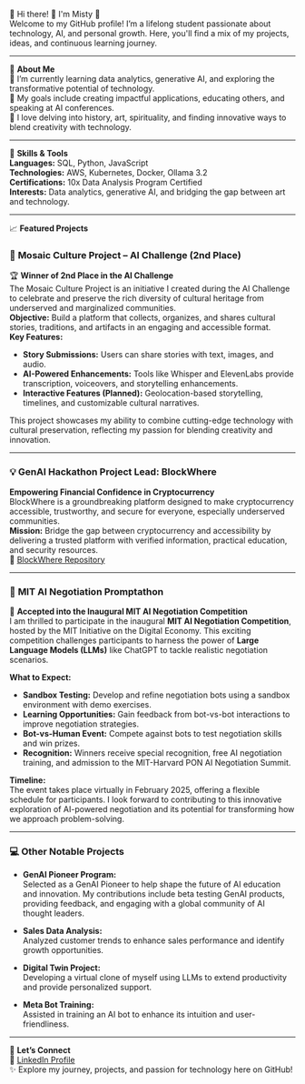 💜 Hi there! 👋 I'm Misty 💜  
Welcome to my GitHub profile! I’m a lifelong student passionate about technology, AI, and personal growth. Here, you'll find a mix of my projects, ideas, and continuous learning journey.

---

🚀 **About Me**  
🌱 I’m currently learning data analytics, generative AI, and exploring the transformative potential of technology.  
🎯 My goals include creating impactful applications, educating others, and speaking at AI conferences.  
🧠 I love delving into history, art, spirituality, and finding innovative ways to blend creativity with technology.

---

🔧 **Skills & Tools**  
**Languages:** SQL, Python, JavaScript  
**Technologies:** AWS, Kubernetes, Docker, Ollama 3.2  
**Certifications:** 10x Data Analysis Program Certified  
**Interests:** Data analytics, generative AI, and bridging the gap between art and technology.

---

📈 **Featured Projects**  

### 🌟 **Mosaic Culture Project – AI Challenge (2nd Place)**  
🏆 **Winner of 2nd Place in the AI Challenge**  
The Mosaic Culture Project is an initiative I created during the AI Challenge to celebrate and preserve the rich diversity of cultural heritage from underserved and marginalized communities.  
**Objective:** Build a platform that collects, organizes, and shares cultural stories, traditions, and artifacts in an engaging and accessible format.  
**Key Features:**  
- **Story Submissions:** Users can share stories with text, images, and audio.  
- **AI-Powered Enhancements:** Tools like Whisper and ElevenLabs provide transcription, voiceovers, and storytelling enhancements.  
- **Interactive Features (Planned):** Geolocation-based storytelling, timelines, and customizable cultural narratives.

This project showcases my ability to combine cutting-edge technology with cultural preservation, reflecting my passion for blending creativity and innovation.

---

### 💡 **GenAI Hackathon Project Lead**: **BlockWhere**  
**Empowering Financial Confidence in Cryptocurrency**  
BlockWhere is a groundbreaking platform designed to make cryptocurrency accessible, trustworthy, and secure for everyone, especially underserved communities.  
**Mission:** Bridge the gap between cryptocurrency and accessibility by delivering a trusted platform with verified information, practical education, and security resources.  
📎 [BlockWhere Repository](https://github.com/inamprograms/BlockWhere)

---

### 🔬 **MIT AI Negotiation Promptathon**  
🎉 **Accepted into the Inaugural MIT AI Negotiation Competition**  
I am thrilled to participate in the inaugural **MIT AI Negotiation Competition**, hosted by the MIT Initiative on the Digital Economy. This exciting competition challenges participants to harness the power of **Large Language Models (LLMs)** like ChatGPT to tackle realistic negotiation scenarios.  

**What to Expect:**  
- **Sandbox Testing:** Develop and refine negotiation bots using a sandbox environment with demo exercises.  
- **Learning Opportunities:** Gain feedback from bot-vs-bot interactions to improve negotiation strategies.  
- **Bot-vs-Human Event:** Compete against bots to test negotiation skills and win prizes.  
- **Recognition:** Winners receive special recognition, free AI negotiation training, and admission to the MIT-Harvard PON AI Negotiation Summit.  

**Timeline:**  
The event takes place virtually in February 2025, offering a flexible schedule for participants. I look forward to contributing to this innovative exploration of AI-powered negotiation and its potential for transforming how we approach problem-solving.

---

### 💻 **Other Notable Projects**  
- **GenAI Pioneer Program:**  
Selected as a GenAI Pioneer to help shape the future of AI education and innovation. My contributions include beta testing GenAI products, providing feedback, and engaging with a global community of AI thought leaders.

- **Sales Data Analysis:**  
Analyzed customer trends to enhance sales performance and identify growth opportunities.

- **Digital Twin Project:**  
Developing a virtual clone of myself using LLMs to extend productivity and provide personalized support.

- **Meta Bot Training:**  
Assisted in training an AI bot to enhance its intuition and user-friendliness.

---

📌 **Let’s Connect**  
💼 [LinkedIn Profile](https://linkedin.com/in/misty-waters-473b5950)  
✨ Explore my journey, projects, and passion for technology here on GitHub!
